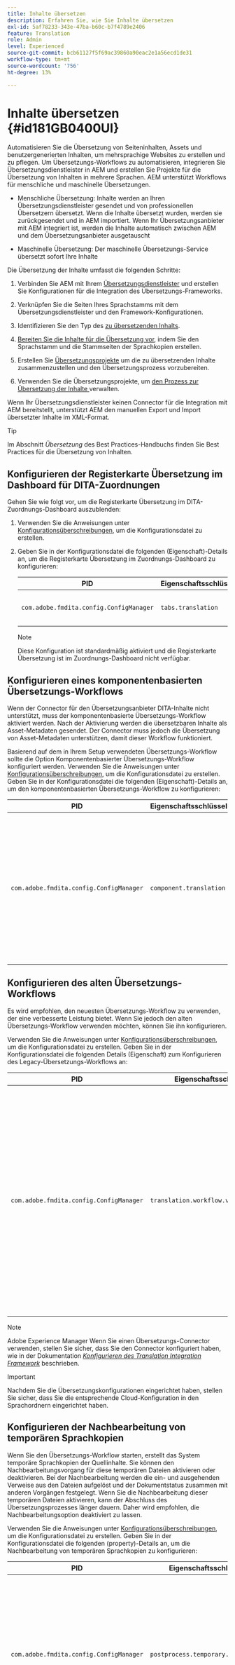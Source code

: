 ```yaml
---
title: Inhalte übersetzen
description: Erfahren Sie, wie Sie Inhalte übersetzen
exl-id: 5af78233-343e-47ba-b60c-b7f4789e2406
feature: Translation
role: Admin
level: Experienced
source-git-commit: bcb61127f5f69ac39860a90eac2e1a56ecd1de31
workflow-type: tm+mt
source-wordcount: '756'
ht-degree: 13%

---
```


# Inhalte übersetzen {#id181GB0400UI}

Automatisieren Sie die Übersetzung von Seiteninhalten, Assets und benutzergenerierten Inhalten, um mehrsprachige Websites zu erstellen und zu pflegen. Um Übersetzungs-Workflows zu automatisieren, integrieren Sie Übersetzungsdienstleister in AEM und erstellen Sie Projekte für die Übersetzung von Inhalten in mehrere Sprachen. AEM unterstützt Workflows für menschliche und maschinelle Übersetzungen.

- Menschliche Übersetzung: Inhalte werden an Ihren Übersetzungsdienstleister gesendet und von professionellen Übersetzern übersetzt. Wenn die Inhalte übersetzt wurden, werden sie zurückgesendet und in AEM importiert. Wenn Ihr Übersetzungsanbieter mit AEM integriert ist, werden die Inhalte automatisch zwischen AEM und dem Übersetzungsanbieter ausgetauscht

- Maschinelle Übersetzung: Der maschinelle Übersetzungs-Service übersetzt sofort Ihre Inhalte


Die Übersetzung der Inhalte umfasst die folgenden Schritte:

1. Verbinden Sie AEM mit Ihrem [Übersetzungsdienstleister](https://experienceleague.adobe.com/docs/experience-manager-cloud-service/sites/administering/reusing-content/translation/integration-framework.html?lang=en) und erstellen Sie Konfigurationen für die Integration des Übersetzungs-Frameworks.

1. Verknüpfen Sie die Seiten Ihres Sprachstamms mit dem Übersetzungsdienstleister und den Framework-Konfigurationen.

1. Identifizieren Sie den Typ des [zu übersetzenden Inhalts](https://experienceleague.adobe.com/docs/experience-manager-cloud-service/sites/administering/reusing-content/translation/rules.html?lang=en).

1. [Bereiten Sie die Inhalte für die Übersetzung vor](https://experienceleague.adobe.com/docs/experience-manager-cloud-service/sites/administering/reusing-content/translation/preparation.html?lang=en), indem Sie den Sprachstamm und die Stammseiten der Sprachkopien erstellen.

1. Erstellen Sie [Übersetzungsprojekte](https://experienceleague.adobe.com/docs/experience-manager-cloud-service/sites/administering/reusing-content/translation/managing-projects.html?lang=en) um die zu übersetzenden Inhalte zusammenzustellen und den Übersetzungsprozess vorzubereiten.

1. Verwenden Sie die Übersetzungsprojekte, um [den Prozess zur Übersetzung der Inhalte ](https://experienceleague.adobe.com/docs/experience-manager-cloud-service/sites/administering/reusing-content/translation/managing-projects.html?lang=en) verwalten.


Wenn Ihr Übersetzungsdienstleister keinen Connector für die Integration mit AEM bereitstellt, unterstützt AEM den manuellen Export und Import übersetzter Inhalte im XML-Format.

>[!TIP]
>
> Im Abschnitt *Übersetzung* des Best Practices-Handbuchs finden Sie Best Practices für die Übersetzung von Inhalten.

## Konfigurieren der Registerkarte Übersetzung im Dashboard für DITA-Zuordnungen

Gehen Sie wie folgt vor, um die Registerkarte Übersetzung im DITA-Zuordnungs-Dashboard auszublenden:

1. Verwenden Sie die Anweisungen unter [Konfigurationsüberschreibungen](download-install-additional-config-override.md#), um die Konfigurationsdatei zu erstellen.
1. Geben Sie in der Konfigurationsdatei die folgenden \(Eigenschaft\)-Details an, um die Registerkarte Übersetzung im Zuordnungs-Dashboard zu konfigurieren:

   | PID | Eigenschaftsschlüssel | Eigenschaftswert |
   |---|------------|--------------|
   | `com.adobe.fmdita.config.ConfigManager` | `tabs.translation` | Boolescher Wert \( true/false\).<br> **Standardwert**: `true` |

   >[!NOTE]
   >
   > Diese Konfiguration ist standardmäßig aktiviert und die Registerkarte Übersetzung ist im Zuordnungs-Dashboard nicht verfügbar.


## Konfigurieren eines komponentenbasierten Übersetzungs-Workflows

Wenn der Connector für den Übersetzungsanbieter DITA-Inhalte nicht unterstützt, muss der komponentenbasierte Übersetzungs-Workflow aktiviert werden. Nach der Aktivierung werden die übersetzbaren Inhalte als Asset-Metadaten gesendet. Der Connector muss jedoch die Übersetzung von Asset-Metadaten unterstützen, damit dieser Workflow funktioniert.

Basierend auf dem in Ihrem Setup verwendeten Übersetzungs-Workflow sollte die Option Komponentenbasierter Übersetzungs-Workflow konfiguriert werden. Verwenden Sie die Anweisungen unter [Konfigurationsüberschreibungen](download-install-additional-config-override.md#), um die Konfigurationsdatei zu erstellen. Geben Sie in der Konfigurationsdatei die folgenden \(Eigenschaft\)-Details an, um den komponentenbasierten Übersetzungs-Workflow zu konfigurieren:

| PID | Eigenschaftsschlüssel | Eigenschaftswert |
|---|------------|--------------|
| `com.adobe.fmdita.config.ConfigManager` | `component.translation` | Boolesch: <br> -   Wenn Sie die menschliche Übersetzung verwenden, *Sie die Option* Komponentenbasierter Übersetzungs **Workflow** auf \( `false`\). <br> -   Wenn Sie die maschinelle Übersetzung verwenden, aktivieren *\( `true`\)* die Option **Komponentenbasierter Übersetzungs-Workflow**. |



## Konfigurieren des alten Übersetzungs-Workflows

Es wird empfohlen, den neuesten Übersetzungs-Workflow zu verwenden, der eine verbesserte Leistung bietet. Wenn Sie jedoch den alten Übersetzungs-Workflow verwenden möchten, können Sie ihn konfigurieren.

Verwenden Sie die Anweisungen unter [Konfigurationsüberschreibungen](download-install-additional-config-override.md#), um die Konfigurationsdatei zu erstellen. Geben Sie in der Konfigurationsdatei die folgenden Details (Eigenschaft) zum Konfigurieren des Legacy-Übersetzungs-Workflows an:




| PID | Eigenschaftsschlüssel | Eigenschaftswert |
|---|------------|--------------|
| `com.adobe.fmdita.config.ConfigManager` | `translation.workflow.version.legacy` | Boolescher Wert: <br> - Wenn Sie den neuesten Übersetzungs-Workflow verwenden, wählen *Deaktivieren* \( `false`\) die Option **Legacy-Übersetzungs-Workflow ausführen** aus. Der letzte Übersetzungs-Workflow ist standardmäßig aktiviert. <br> -   Wenn Sie die alte Übersetzung verwenden, aktivieren *\( `true`\)* die Option **Legacy-Übersetzungs-Workflow**. |



>[!NOTE]
>
> Adobe Experience Manager Wenn Sie einen Übersetzungs-Connector verwenden, stellen Sie sicher, dass Sie den Connector konfiguriert haben, wie in der Dokumentation *[Konfigurieren des Translation Integration Framework](https://experienceleague.adobe.com/docs/experience-manager-cloud-service/sites/administering/reusing-content/translation/integration-framework.html?lang=en)* beschrieben.

>[!IMPORTANT]
>
> Nachdem Sie die Übersetzungskonfigurationen eingerichtet haben, stellen Sie sicher, dass Sie die entsprechende Cloud-Konfiguration in den Sprachordnern eingerichtet haben.

## Konfigurieren der Nachbearbeitung von temporären Sprachkopien

Wenn Sie den Übersetzungs-Workflow starten, erstellt das System temporäre Sprachkopien der Quellinhalte. Sie können den Nachbearbeitungsvorgang für diese temporären Dateien aktivieren oder deaktivieren. Bei der Nachbearbeitung werden die ein- und ausgehenden Verweise aus den Dateien aufgelöst und der Dokumentstatus zusammen mit anderen Vorgängen festgelegt. Wenn Sie die Nachbearbeitung dieser temporären Dateien aktivieren, kann der Abschluss des Übersetzungsprozesses länger dauern. Daher wird empfohlen, die Nachbearbeitungsoption deaktiviert zu lassen.

Verwenden Sie die Anweisungen unter [Konfigurationsüberschreibungen](download-install-additional-config-override.md#), um die Konfigurationsdatei zu erstellen. Geben Sie in der Konfigurationsdatei die folgenden \(property\)-Details an, um die Nachbearbeitung von temporären Sprachkopien zu konfigurieren:

| PID | Eigenschaftsschlüssel | Eigenschaftswert |
|---|------------|--------------|
| `com.adobe.fmdita.config.ConfigManager` | `postprocess.temporary.langcopies` | Boolesch: <br> -   Wenn Sie den Nachbearbeitungsvorgang für die temporären Dateien nicht ausführen möchten, wählen Sie *Deaktivieren* \( false\) die Option **Sprachkopien nachverarbeiten**.<br> -   Wenn Sie den Nachbearbeitungsvorgang für die temporären Dateien ausführen möchten, wählen Sie *Aktivieren* \( true\) die Option **Sprachkopien nachverarbeiten** aus.<br> **Standardwert**: false |

